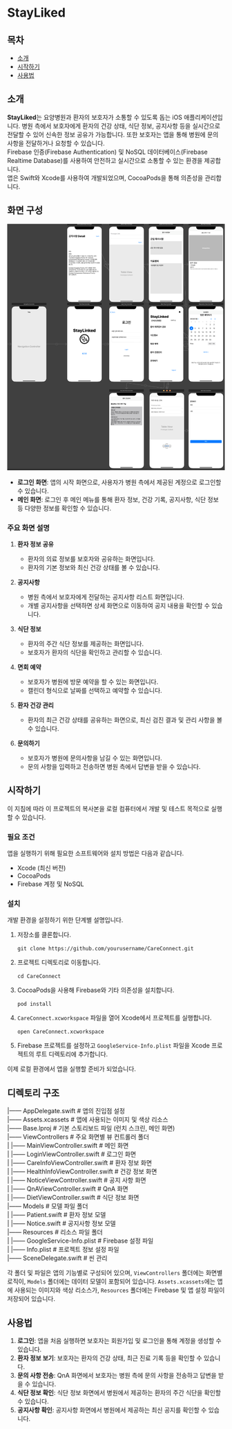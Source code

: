 # StayLiked

## 목차

- [소개](#소개)
- [시작하기](#시작하기)
- [사용법](#사용법)

## 소개 <a name = "소개"></a>
**StayLiked**는 요양병원과 환자의 보호자가 소통할 수 있도록 돕는 iOS 애플리케이션입니다. 병원 측에서 보호자에게 환자의 건강 상태, 식단 정보, 공지사항 등을 실시간으로 전달할 수 있어 신속한 정보 공유가 가능합니다. 또한 보호자는 앱을 통해 병원에 문의 사항을 전달하거나 요청할 수 있습니다.<br>
Firebase 인증(Firebase Authentication) 및 NoSQL 데이터베이스(Firebase Realtime Database)를 사용하여 안전하고 실시간으로 소통할 수 있는 환경을 제공합니다. 
<br>
앱은 Swift와 Xcode를 사용하여 개발되었으며, CocoaPods을 통해 의존성을 관리합니다.


## 화면 구성
![Image Alt Text](./img/요양병원%20측%20앱%20구성도.png)
- **로그인 화면**: 앱의 시작 화면으로, 사용자가 병원 측에서 제공된 계정으로 로그인할 수 있습니다.
- **메인 화면**: 로그인 후 메인 메뉴를 통해 환자 정보, 건강 기록, 공지사항, 식단 정보 등 다양한 정보를 확인할 수 있습니다.
  
### 주요 화면 설명

1. **환자 정보 공유**
   - 환자의 의료 정보를 보호자와 공유하는 화면입니다.
   - 환자의 기본 정보와 최신 건강 상태를 볼 수 있습니다.

2. **공지사항**
   - 병원 측에서 보호자에게 전달하는 공지사항 리스트 화면입니다.
   - 개별 공지사항을 선택하면 상세 화면으로 이동하여 공지 내용을 확인할 수 있습니다.

3. **식단 정보**
   - 환자의 주간 식단 정보를 제공하는 화면입니다.
   - 보호자가 환자의 식단을 확인하고 관리할 수 있습니다.

4. **면회 예약**
   - 보호자가 병원에 방문 예약을 할 수 있는 화면입니다.
   - 캘린더 형식으로 날짜를 선택하고 예약할 수 있습니다.

5. **환자 건강 관리**
   - 환자의 최근 건강 상태를 공유하는 화면으로, 최신 검진 결과 및 관리 사항을 볼 수 있습니다.

6. **문의하기**
   - 보호자가 병원에 문의사항을 남길 수 있는 화면입니다.
   - 문의 사항을 입력하고 전송하면 병원 측에서 답변을 받을 수 있습니다.


## 시작하기 <a name = "시작하기"></a>

이 지침에 따라 이 프로젝트의 복사본을 로컬 컴퓨터에서 개발 및 테스트 목적으로 실행할 수 있습니다.

### 필요 조건

앱을 실행하기 위해 필요한 소프트웨어와 설치 방법은 다음과 같습니다.
- Xcode (최신 버전)
- CocoaPods
- Firebase 계정 및 NoSQL

### 설치

개발 환경을 설정하기 위한 단계별 설명입니다.

1. 저장소를 클론합니다.

    ```
    git clone https://github.com/yourusername/CareConnect.git
    ```

2. 프로젝트 디렉토리로 이동합니다.

    ```
    cd CareConnect
    ```

3. CocoaPods을 사용해 Firebase와 기타 의존성을 설치합니다.

    ```
    pod install
    ```

4. `CareConnect.xcworkspace` 파일을 열어 Xcode에서 프로젝트를 실행합니다.

    ```
    open CareConnect.xcworkspace
    ```

5. Firebase 프로젝트를 설정하고 `GoogleService-Info.plist` 파일을 Xcode 프로젝트의 루트 디렉토리에 추가합니다.

이제 로컬 환경에서 앱을 실행할 준비가 되었습니다.

## 디렉토리 구조 <a name="디렉토리-구조"></a>

|—— AppDelegate.swift # 앱의 진입점 설정<br>
|—— Assets.xcassets # 앱에 사용되는 이미지 및 색상 리소스<br>
|—— Base.lproj # 기본 스토리보드 파일 (런치 스크린, 메인 화면)<br>
|—— ViewControllers # 주요 화면별 뷰 컨트롤러 폴더<br>
| |—— MainViewController.swift # 메인 화면<br>
| |—— LoginViewController.swift # 로그인 화면<br>
| |—— CareInfoViewController.swift # 환자 정보 화면<br>
| |—— HealthInfoViewController.swift # 건강 정보 화면<br>
| |—— NoticeViewController.swift # 공지 사항 화면<br>
| |—— QnAViewController.swift # QnA 화면<br>
| |—— DietViewController.swift # 식단 정보 화면<br>
|—— Models # 모델 파일 폴더<br>
| |—— Patient.swift # 환자 정보 모델<br>
| |—— Notice.swift # 공지사항 정보 모델<br>
|—— Resources # 리소스 파일 폴더<br>
| |—— GoogleService-Info.plist # Firebase 설정 파일<br>
| |—— Info.plist # 프로젝트 정보 설정 파일<br>
|—— SceneDelegate.swift # 씬 관리<br>

각 폴더 및 파일은 앱의 기능별로 구성되어 있으며, `ViewControllers` 폴더에는 화면별 로직이, `Models` 폴더에는 데이터 모델이 포함되어 있습니다. `Assets.xcassets`에는 앱에 사용되는 이미지와 색상 리소스가, `Resources` 폴더에는 Firebase 및 앱 설정 파일이 저장되어 있습니다.



## 사용법 <a name = "사용법"></a>
1. **로그인**: 앱을 처음 실행하면 보호자는 회원가입 및 로그인을 통해 계정을 생성할 수 있습니다.
2. **환자 정보 보기**: 보호자는 환자의 건강 상태, 최근 진료 기록 등을 확인할 수 있습니다.
3. **문의 사항 전송**: QnA 화면에서 보호자는 병원 측에 문의 사항을 전송하고 답변을 받을 수 있습니다.
4. **식단 정보 확인**: 식단 정보 화면에서 병원에서 제공하는 환자의 주간 식단을 확인할 수 있습니다.
5. **공지사항 확인**: 공지사항 화면에서 병원에서 제공하는 최신 공지를 확인할 수 있습니다.
